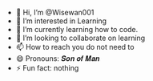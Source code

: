- 👋 Hi, I’m @Wisewan001
- 👀 I’m interested in Learning 
- 🌱 I’m currently learning how to code.
- 💞️ I’m looking to collaborate on learning 
- 📫 How to reach you do not need to
- 😄 Pronouns: 𝑺𝒐𝒏 𝒐𝒇 𝑴𝒂𝒏
- ⚡ Fun fact: nothing 

<!---
Wisewan001/Wisewan001 is a ✨ special ✨ repository because its `README.md` (this file) appears on your GitHub profile.
You can click the Preview link to take a look at your changes.
--->
